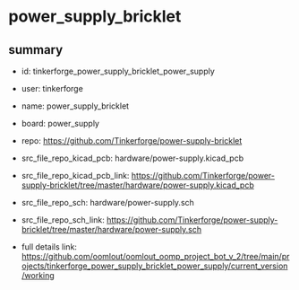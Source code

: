 # power_supply_bricklet
 
## summary 
* id: tinkerforge_power_supply_bricklet_power_supply
* user: tinkerforge
* name: power_supply_bricklet
* board: power_supply
* repo: https://github.com/Tinkerforge/power-supply-bricklet
* src_file_repo_kicad_pcb: hardware/power-supply.kicad_pcb
* src_file_repo_kicad_pcb_link: https://github.com/Tinkerforge/power-supply-bricklet/tree/master/hardware/power-supply.kicad_pcb


* src_file_repo_sch: hardware/power-supply.sch
* src_file_repo_sch_link: https://github.com/Tinkerforge/power-supply-bricklet/tree/master/hardware/power-supply.sch
* full details link: https://github.com/oomlout/oomlout_oomp_project_bot_v_2/tree/main/projects/tinkerforge_power_supply_bricklet_power_supply/current_version/working  







